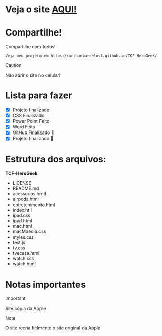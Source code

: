 # Veja o site [AQUI!](https://arthurbarcelos1.github.io/TCF-HeroGeek/)

# Compartilhe!

Compartilhe com todos!
```
Veja meu projeto em https://arthurbarcelos1.github.io/TCF-HeroGeek/
```

> [!CAUTION]
> Não abrir o site no celular!

# Lista para fazer

- [x] Projeto finalizado
- [x] CSS Finalizado
- [x] Power Point Feito
- [x] Word Feito
- [x] GitHub Finalizado :tada:
- [x] Projeto finalizado :tada:

# Estrutura dos arquivos:

**TCF-HeroGeek**
  - LICENSE
  - README.md
  - acessorios.hmtl
  - airpods.html
  - entretenimento.html
  - index.ht,l
  - ipad.css
  - ipad.html
  - mac.html
  - macMdedia.css
  - styles.css
  - test.js
  - tv.css
  - tvecasa.html
  - watch.css
  - watch.html

# Notas importantes

 > [!IMPORTANT]
> Site cópia da Apple

> [!NOTE]
> O site recria fielmente o site original da Apple.
